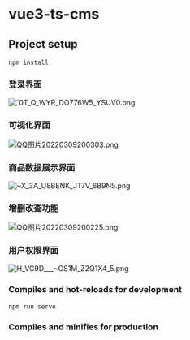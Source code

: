 # vue3-ts-cms

## Project setup

```
npm install
```

### 登录界面

![`0T_Q_WYR_DO776W5_YSUV0.png](https://s2.loli.net/2022/03/09/EnPar3Q7pFmqMZe.png)

### 可视化界面

![QQ图片20220309200303.png](https://s2.loli.net/2022/03/09/WtGh1Mq6fQ8mYCH.png)

### 商品数据展示界面

![~X_3A_U8BENK_JT7V_6B9N5.png](https://s2.loli.net/2022/03/09/dbHoRpjnXUYSwF4.png)

### 增删改查功能

![QQ图片20220309200225.png](https://s2.loli.net/2022/03/09/7VXQOoZW3YiftLJ.png)

### 用户权限界面

![H_VC9D___~GS1M_Z2Q1X4_5.png](https://s2.loli.net/2022/03/09/t1VJHL82Z9QITgw.png)

### Compiles and hot-reloads for development

```
npm run serve
```

### Compiles and minifies for production
